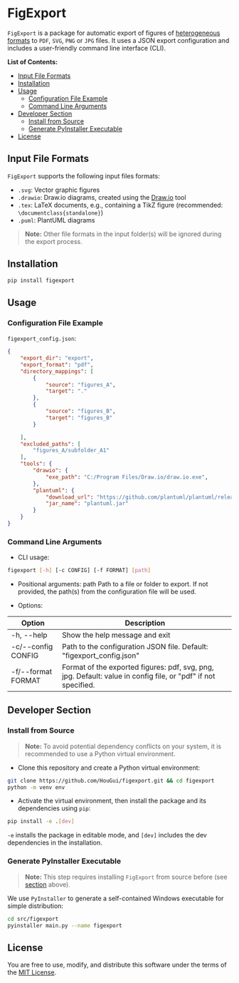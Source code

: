 # FigExport
`FigExport` is a package for automatic export of figures of [heterogeneous formats](#input-file-formats) 
to `PDF`, `SVG`, `PNG` or `JPG` files. 
It uses a JSON export configuration and includes a user-friendly command line interface (CLI).

**List of Contents:**
- [Input File Formats](#input-file-formats)
- [Installation](#installation)
- [Usage](#usage)
  - [Configuration File Example](#configuration-file-example)
  - [Command Line Arguments](#command-line-arguments)
- [Developer Section](#developer-section)
  - [Install from Source](#install-from-source)
  - [Generate PyInstaller Executable](#generate-pyinstaller-executable)
- [License](#license)


## Input File Formats
`FigExport` supports the following input files formats:
* `.svg`: Vector graphic figures
* `.drawio`: Draw.io diagrams, created using the [Draw.io](https://www.drawio.com/) tool
* `.tex`: LaTeX documents, e.g., containing a TikZ figure (recommended: `\documentclass{standalone}`)
* `.puml`: PlantUML diagrams

> **Note:** Other file formats in the input folder(s) will be ignored during the export process.

## Installation
```sh
pip install figexport
```

## Usage
### Configuration File Example
`figexport_config.json`:
```json
{
    "export_dir": "export",
    "export_format": "pdf",
    "directory_mappings": [
        {
            "source": "figures_A",
            "target": "."
        },
        {
            "source": "figures_B",
            "target": "figures_B"
        }

    ],
    "excluded_paths": [
        "figures_A/subfolder_A1"
    ],
    "tools": {
        "drawio": {
            "exe_path": "C:/Program Files/Draw.io/draw.io.exe",
        },
        "plantuml": {
            "download_url": "https://github.com/plantuml/plantuml/releases/download/v1.2025.2/plantuml-1.2025.2.jar",
            "jar_name": "plantuml.jar"
        }
    }
}
```

### Command Line Arguments
* CLI usage: 
```bash
figexport [-h] [-c CONFIG] [-f FORMAT] [path]
```
* Positional arguments:
  path                  Path to a file or folder to export. If not provided, the path(s) from the
                        configuration file will be used.

* Options:

| Option             | Description                     |
|--------------------|---------------------------------|
|-h, --help          | Show the help message and exit  |
| -c/--config CONFIG | Path to the configuration JSON file. Default: "figexport_config.json" |
| -f/--format FORMAT | Format of the exported figures: pdf, svg, png, jpg. Default: value in config file, or "pdf" if not specified. |

## Developer Section
### Install from Source
> **Note:**
> To avoid potential dependency conflicts on your system, it is recommended to use a Python virtual environment.

* Clone this repository and create a Python virtual environment:
```sh
git clone https://github.com/HouGui/figexport.git && cd figexport
python -m venv env
```

* Activate the virtual environment, then install the package and its dependencies using `pip`:
```sh
pip install -e .[dev]
```
`-e` installs the package in editable mode, and `[dev]` includes the dev dependencies in the installation.

### Generate PyInstaller Executable
> **Note:**
> This step requires installing `FigExport` from source before (see [section](#install-from-source) above).

We use `PyInstaller` to generate a self-contained Windows executable for simple distribution:
```sh
cd src/figexport
pyinstaller main.py --name figexport
```

## License
You are free to use, modify, and distribute this software under the terms of the [MIT License](LICENSE).
